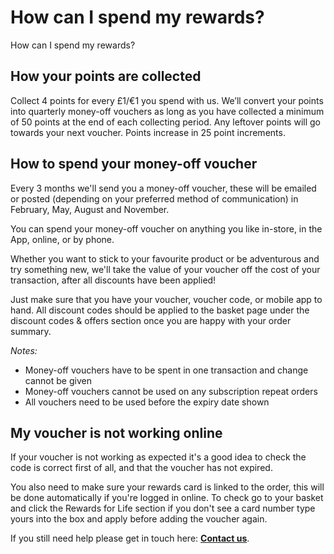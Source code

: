 # How can I spend my rewards?

How can I spend my rewards?
## How your points are collected
Collect 4 points for every £1/€1 you spend with us. We’ll convert your points into quarterly money-off vouchers as long as you have collected a minimum of 50 points at the end of each collecting period. Any leftover points will go towards your next voucher. Points increase in 25 point increments.
## How to spend your money-off voucher
Every 3 months we'll send you a money-off voucher, these will be emailed or posted (depending on your preferred method of communication) in February, May, August and November.

You can spend your money-off voucher on anything you like in-store, in the App, online, or by phone.

Whether you want to stick to your favourite product or be adventurous and try something new, we'll take the value of your voucher off the cost of your transaction, after all discounts have been applied!

Just make sure that you have your voucher, voucher code, or mobile app to hand. All discount codes should be applied to the basket page under the discount codes & offers section once you are happy with your order summary.

*Notes:*

* Money-off vouchers have to be spent in one transaction and change cannot be given
* Money-off vouchers cannot be used on any subscription repeat orders
* All vouchers need to be used before the expiry date shown
## My voucher is not working online
If your voucher is not working as expected it's a good idea to check the code is correct first of all, and that the voucher has not expired.

You also need to make sure your rewards card is linked to the order, this will be done automatically if you're logged in online. To check go to your basket and click the Rewards for Life section if you don't see a card number type yours into the box and apply before adding the voucher again.

If you still need help please get in touch here: **[Contact us](/hc/en-gb/articles/20011957983378)**.
